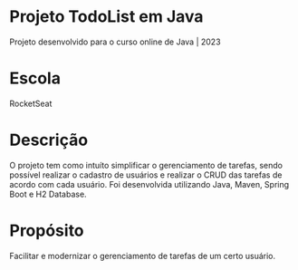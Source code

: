# Projeto TodoList em Java

Projeto desenvolvido para o curso online de Java | 2023

# Escola

RocketSeat

# Descrição

O projeto tem como intuíto simplificar o gerenciamento de tarefas, sendo possível realizar o cadastro de usuários e realizar o CRUD das tarefas de acordo com cada usuário. Foi desenvolvida utilizando Java, Maven, Spring Boot e H2 Database.

# Propósito

Facilitar e modernizar o gerenciamento de tarefas de um certo usuário.